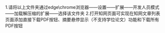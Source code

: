 1.请将以上文件夹通过edge\chrome浏览器——设置——扩展——开发人员模式——加载解压缩的扩展——选择该文件夹
2.打开知网页面可实现在知网文章列表页面添加直接下载PDF按钮、摘要悬停显示（不支持学位论文）功能和下载所有PDF按钮
